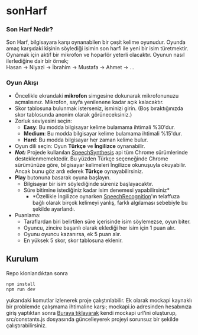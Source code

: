# sonHarf

### Son Harf Nedir?
Son Harf, bilgisayara karşı oynanabilen bir çeşit kelime oyunudur. Oyunda amaç karşıdaki kişinin söylediği isimin son harfi ile yeni bir isim türetmektir. Oynamak için aktif bir mikrofon ve hoparlör yeterli olacaktır.
Oyunun nasıl ilerlediğine dair bir örnek; <br>
Hasan -> Niyazi -> İbrahim -> Mustafa -> Ahmet -> … <br>

### Oyun Akışı
- Öncelikle ekrandaki **mikrofon** simgesine dokunarak mikrofonunuzu açmalısınız. Mikrofon, sayfa yenilenene kadar açık kalacaktır.
- Skor tablosuna bulunmak isterseniz, isminizi girin. (Boş bıraktığınızda skor tablosunda anonim olarak görüneceksiniz.)
- Zorluk seviyesini seçin:
  - **Easy**: Bu modda bilgisayar kelime bulamama ihtimali %30'dur.
  - **Medium**: Bu modda bilgisayar kelime bulamama ihtimali %15'dur.
  - **Hard**: Bu modda bilgisayar her zaman kelime bulur.
 - Oyun dili seçin: Oyun **Türkçe** ve **İngilizce** oynanabilir.
  - _**Not:**_ Projede kullanılan [SpeechSynthesis](https://developer.mozilla.org/en-US/docs/Web/API/SpeechSynthesis) api tüm Chrome sürümlerinde desteklenmemektedir. Bu yüzden Türkçe seçeneğinde Chrome sürümünüze göre, bilgisayar kelimeleri İngilizce okunuşuyla okuyabilir. Ancak bunu göz ardı ederek **Türkçe** oynayabilirsiniz.
 - **Play** butonuna basarak oyuna başlayın.
    - Bilgisayar bir isim söylediğinde süreniz başlayacaktır.
    - Süre bitimine istediğiniz kadar isim denemesi yapabilirsiniz*
      - *Özellikle İngilizce oynarken [SpeechRecognition](https://developer.mozilla.org/en-US/docs/Web/API/SpeechRecognition)'ın telaffuza bağlı olarak birçok kelimeyi yanlış, farklı algılaması sebebiyle bu şekilde ayarlandı.
 - Puanlama:
    - Taraflardan biri belirtilen süre içerisinde isim söylemezse, oyun biter. 
    - Oyuncu, zincire başarılı olarak eklediği her isim için 1 puan alır.
    - Oyunu oyuncu kazanırsa, ek 5 puan alır. 
    - En yüksek 5 skor, skor tablosuna eklenir.

## Kurulum 
Repo klonlandıktan sonra
```
npm install
npm run dev
```
yukarıdaki komutlar izlenerek proje çalıştırılabilir. 
Ek olarak mockapi kaynaklı bir problemde çalışmama ihtimaline karşı;
mockapi.io adresinden hesabınıza giriş yaptıktan sonra 
[Buraya tıklayarak](https://mockapi.io/clone/606398066bc4d60017fab510) kendi mockapi url'ini oluşturup, src/constants.js dosyasında güncelleyerek projeyi sorunsuz bir şekilde çalıştırabilirsiniz.

